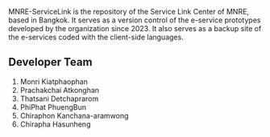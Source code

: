 MNRE-ServiceLink is the repository of the Service Link Center of MNRE, based in Bangkok. It serves as a version control of the e-service prototypes developed by the organization since 2023. It also serves as a backup site of the e-services coded with the client-side languages.

## Developer Team
1. Monri Kiatphaophan 
2. Prachakchai Atkonghan
3. Thatsani Detchaprarom
4. PhiPhat PhuengBun
5. Chiraphon Kanchana-aramwong 
6. Chirapha Hasunheng 
